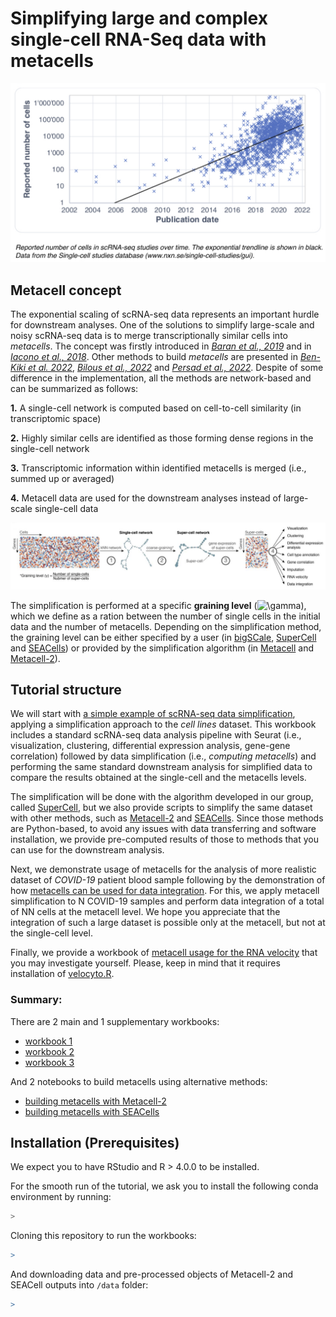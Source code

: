 Simplifying large and complex single-cell RNA-Seq data with metacells
================

![](plots/0.png)<!-- -->

## Metacell concept

The exponential scaling of scRNA-seq data represents an important hurdle
for downstream analyses. One of the solutions to simplify large-scale
and noisy scRNA-seq data is to merge transcriptionally similar cells
into *metacells*. The concept was firstly introduced in [*Baran et al.,
2019*](https://doi.org/10.1186/s13059-019-1812-2) and in [*Iacono et
al., 2018*](https://doi:10.1101/gr.230771.117). Other methods to build
*metacells* are presented in [*Ben-Kiki et
al. 2022*](https://doi.org/10.1186/s13059-022-02667-1), [*Bilous et al.,
2022*](https://www.biorxiv.org/content/10.1101/2021.06.07.447430v2) and
[*Persad et al.,
2022*](https://www.biorxiv.org/content/10.1101/2022.04.02.486748v1).
Despite of some difference in the implementation, all the methods are
network-based and can be summarized as follows:

**1.** A single-cell network is computed based on cell-to-cell
similarity (in transcriptomic space)

**2.** Highly similar cells are identified as those forming dense
regions in the single-cell network

**3.** Transcriptomic information within identified metacells is merged
(i.e., summed up or averaged)

**4.** Metacell data are used for the downstream analyses instead of
large-scale single-cell data

![](plots/1.png)<!-- -->

The simplification is performed at a specific **graining level**
(![\\gamma](https://latex.codecogs.com/png.image?%5Cdpi%7B110%7D&space;%5Cbg_white&space;%5Cgamma "\gamma")),
which we define as a ration between the number of single cells in the
initial data and the number of metacells. Depending on the
simplification method, the graining level can be either specified by a
user (in [bigSCale](https://github.com/iaconogi/bigSCale2),
[SuperCell](https://github.com/GfellerLab/SuperCell) and
[SEACells](https://github.com/dpeerlab/SEACells)) or provided by the
simplification algorithm (in
[Metacell](https://github.com/tanaylab/metacell) and
[Metacell-2](https://github.com/tanaylab/metacells)).

## Tutorial structure

We will start with [a simple example of scRNA-seq data
simplification](https://github.com/GfellerLab/SIB_workshop/blob/main/workbooks/Cell_lines.md),
applying a simplification approach to the *cell lines* dataset. This
workbook includes a standard scRNA-seq data analysis pipeline with
Seurat (i.e., visualization, clustering, differential expression
analysis, gene-gene correlation) followed by data simplification (i.e.,
*computing metacells*) and performing the same standard downstream
analysis for simplified data to compare the results obtained at the
single-cell and the metacells levels.

The simplification will be done with the algorithm developed in our
group, called [SuperCell](https://github.com/GfellerLab/SuperCell), but
we also provide scripts to simplify the same dataset with other methods,
such as
[Metacell-2](https://github.com/GfellerLab/SIB_workshop/blob/main/workbooks/Metacell2.ipynb)
and
[SEACells](https://github.com/GfellerLab/SIB_workshop/blob/main/workbooks/SEACells.ipynb).
Since those methods are Python-based, to avoid any issues with data
transferring and software installation, we provide pre-computed results
of those to methods that you can use for the downstream analysis.

Next, we demonstrate usage of metacells for the analysis of more
realistic dataset of *COVID-19* patient blood sample following by the
demonstration of how [metacells can be used for data integration](). For
this, we apply metacell simplification to N COVID-19 samples and perform
data integration of a total of NN cells at the metacell level. We hope
you appreciate that the integration of such a large dataset is possible
only at the metacell, but not at the single-cell level.

Finally, we provide a workbook of [metacell usage for the RNA
velocity](https://github.com/GfellerLab/SIB_workshop/blob/main/workbooks/RNAvelocity_for_metacells.md)
that you may investigate yourself. Please, keep in mind that it requires
installation of [velocyto.R](http://velocyto.org).

### Summary:

There are 2 main and 1 supplementary workbooks:

-   [workbook
    1](https://github.com/GfellerLab/SIB_workshop/blob/main/workbooks/Cell_lines.md)
-   [workbook 2]()
-   [workbook
    3](https://github.com/GfellerLab/SIB_workshop/blob/main/workbooks/RNAvelocity_for_metacells.md)

And 2 notebooks to build metacells using alternative methods:

-   [building metacells with
    Metacell-2](https://github.com/GfellerLab/SIB_workshop/blob/main/workbooks/Metacell2.ipynb)
-   [building metacells with
    SEACells](https://github.com/GfellerLab/SIB_workshop/blob/main/workbooks/SEACells.ipynb)

## Installation (Prerequisites)

We expect you to have RStudio and R \> 4.0.0 to be installed.

For the smooth run of the tutorial, we ask you to install the following
conda environment by running:

``` bash
> 
```

Cloning this repository to run the workbooks:

``` r
>
```

And downloading data and pre-processed objects of Metacell-2 and SEACell
outputs into `/data` folder:

``` r
> 
```
